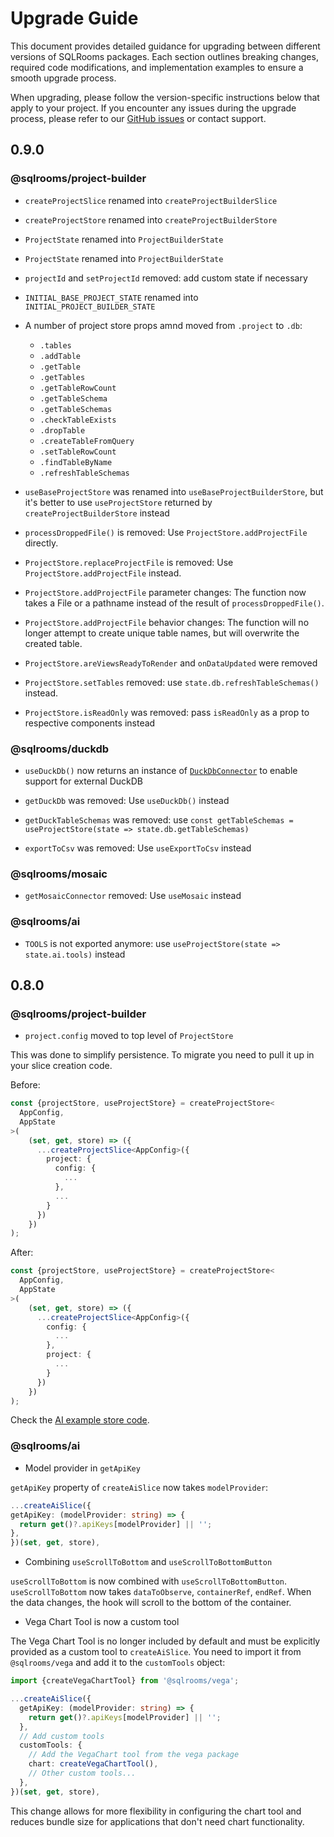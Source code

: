 # Upgrade Guide

This document provides detailed guidance for upgrading between different versions of SQLRooms packages. Each section outlines breaking changes, required code modifications, and implementation examples to ensure a smooth upgrade process.

When upgrading, please follow the version-specific instructions below that apply to your project. If you encounter any issues during the upgrade process, please refer to our [GitHub issues](https://github.com/sqlrooms/sqlrooms/issues) or contact support.

## 0.9.0

### @sqlrooms/project-builder

- `createProjectSlice` renamed into `createProjectBuilderSlice`

- `createProjectStore` renamed into `createProjectBuilderStore`

- `ProjectState` renamed into `ProjectBuilderState`

- `ProjectState` renamed into `ProjectBuilderState`

- `projectId` and `setProjectId` removed: add custom state if necessary

- `INITIAL_BASE_PROJECT_STATE` renamed into `INITIAL_PROJECT_BUILDER_STATE`

- A number of project store props amnd moved from `.project` to `.db`:

  - `.tables`
  - `.addTable`
  - `.getTable`
  - `.getTables`
  - `.getTableRowCount`
  - `.getTableSchema`
  - `.getTableSchemas`
  - `.checkTableExists`
  - `.dropTable`
  - `.createTableFromQuery`
  - `.setTableRowCount`
  - `.findTableByName`
  - `.refreshTableSchemas`

- `useBaseProjectStore` was renamed into `useBaseProjectBuilderStore`, but it's better to use `useProjectStore` returned by `createProjectBuilderStore` instead

- `processDroppedFile()` is removed: Use `ProjectStore.addProjectFile` directly.

- `ProjectStore.replaceProjectFile` is removed: Use `ProjectStore.addProjectFile` instead.

- `ProjectStore.addProjectFile` parameter changes: The function now takes a File or a pathname instead of the result of `processDroppedFile()`.

- `ProjectStore.addProjectFile` behavior changes: The function will no longer attempt to create unique table names, but will overwrite the created table.

- `ProjectStore.areViewsReadyToRender` and `onDataUpdated` were removed

- `ProjectStore.setTables` removed: use `state.db.refreshTableSchemas()` instead.

- `ProjectStore.isReadOnly` was removed: pass `isReadOnly` as a prop to respective components instead

### @sqlrooms/duckdb

- `useDuckDb()` now returns an instance of [`DuckDbConnector`](api/duckdb/interfaces/DuckDbConnector) to enable support for external DuckDB

- `getDuckDb` was removed: Use `useDuckDb()` instead

- `getDuckTableSchemas` was removed: use `const getTableSchemas = useProjectStore(state => state.db.getTableSchemas)`

- `exportToCsv` was removed: Use `useExportToCsv` instead

### @sqlrooms/mosaic

- `getMosaicConnector` removed: Use `useMosaic` instead

### @sqlrooms/ai

- `TOOLS` is not exported anymore: use `useProjectStore(state => state.ai.tools)` instead

## 0.8.0

### @sqlrooms/project-builder

- `project.config` moved to top level of `ProjectStore`

This was done to simplify persistence. To migrate you need to pull it up in your slice creation code.

Before:

```typescript
const {projectStore, useProjectStore} = createProjectStore<
  AppConfig,
  AppState
>(
    (set, get, store) => ({
      ...createProjectSlice<AppConfig>({
        project: {
          config: {
            ...
          },
          ...
        }
      })
    })
);
```

After:

```typescript
const {projectStore, useProjectStore} = createProjectStore<
  AppConfig,
  AppState
>(
    (set, get, store) => ({
      ...createProjectSlice<AppConfig>({
        config: {
          ...
        },
        project: {
          ...
        }
      })
    })
);
```

Check the [AI example store code](https://github.com/sqlrooms/examples/blob/main/ai/src/store.ts).

### @sqlrooms/ai

- Model provider in `getApiKey`

`getApiKey` property of `createAiSlice` now takes `modelProvider`:

```typescript
...createAiSlice({
getApiKey: (modelProvider: string) => {
  return get()?.apiKeys[modelProvider] || '';
},
})(set, get, store),

```

- Combining `useScrollToBottom` and `useScrollToBottomButton`

`useScrollToBottom` is now combined with `useScrollToBottomButton`. `useScrollToBottom` now takes `dataToObserve`, `containerRef`, `endRef`. When the data changes, the hook will scroll to the bottom of the container.

- Vega Chart Tool is now a custom tool

The Vega Chart Tool is no longer included by default and must be explicitly provided as a custom tool to `createAiSlice`. You need to import it from `@sqlrooms/vega` and add it to the `customTools` object:

```typescript
import {createVegaChartTool} from '@sqlrooms/vega';

...createAiSlice({
  getApiKey: (modelProvider: string) => {
    return get()?.apiKeys[modelProvider] || '';
  },
  // Add custom tools
  customTools: {
    // Add the VegaChart tool from the vega package
    chart: createVegaChartTool(),
    // Other custom tools...
  },
})(set, get, store),
```

This change allows for more flexibility in configuring the chart tool and reduces bundle size for applications that don't need chart functionality.
